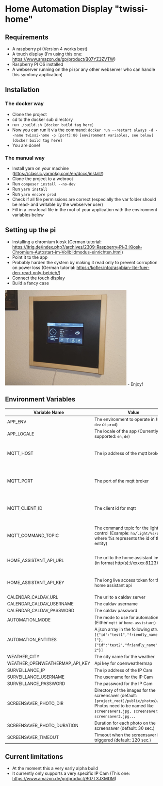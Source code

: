 # Home Automation Display "twissi-home"

## Requirements

- A raspberry pi (Version 4 works best)
- A touch display (I'm using this one: https://www.amazon.de/gp/product/B07YZ3ZVTW)
- Raspberry PI OS installed
- A webserver running on the pi (or any other webserver who can handle this symfony application)

## Installation

### The docker way

- Clone the project
- cd to the docker sub directory
- run ```./build.sh [docker build tag here]```
- Now you can run it via the command: ```docker run --restart always -d --name twissi-home -p [port]:80 [environment variables, see below] [docker build tag here]```
- You are done!

### The manual way

- Install yarn on your machine (https://classic.yarnpkg.com/en/docs/install/)
- Clone the project to a webroot
- Run ```composer install --no-dev```
- Run ```yarn install```
- Run ```yarn encore prod```
- Check if all file permissions are correct (especially the var folder should be read- and writable by the webserver user)
- Fill in a .env.local file in the root of your application with the environment variables below

## Setting up the pi

- Installing a chromium kiosk (German tutorial: https://itrig.de/index.php?/archives/2309-Raspberry-Pi-3-Kiosk-Chromium-Autostart-im-Vollbildmodus-einrichten.html)
- Point it to the app
- Probably harden the system by making it read only to prevent corruption on power loss (German tutorial: https://kofler.info/raspbian-lite-fuer-den-read-only-betrieb/)
- Connect the touch display
- Build a fancy case
<img src="https://github.com/DirkBaumeister/twissi-home/raw/main/assets/images/frame.jpg" width="400" alt="An idea for a frame" title="An idea for a frame">
- Enjoy!

## Environment Variables
|Variable Name           |                            Value|Optional|
|------------------------|---------------------------------|--------|
|APP_ENV                 |The environment to operate in (Either ```dev``` or ```prod```)|no|
|APP_LOCALE              |The locale of the app (Currently supported: ```en```, ```de```)|no|
|MQTT_HOST               |The ip address of the mqtt broker|(only if automation mode is ```home-assistant```)      |
|MQTT_PORT               |The port of the mqtt broker      |(only if automation mode is ```home-assistant```)      |
|MQTT_CLIENT_ID          |The client id for mqtt           |(only if automation mode is ```home-assistant```)      |
|MQTT_COMMAND_TOPIC      |The command topic for the light control (Example: ```ha/light/%s/cmd``` where %s represents the id of the entity)|(only if automation mode is ```home-assistant```)      |
|HOME_ASSISTANT_API_URL  |The url to the home assistant instance (in format http(s)://xxxxx:8123)|(only if automation mode is ```mqtt```)|
|HOME_ASSISTANT_API_KEY  |The long live access token for the home assistant api|(only if automation mode is ```mqtt```)|
|CALENDAR_CALDAV_URL     |The url to a caldav server       |no      |
|CALENDAR_CALDAV_USERNAME|The caldav username              |no      |
|CALENDAR_CALDAV_PASSWORD|The caldav password              |no      |
|AUTOMATION_MODE         |The mode to use for automation (Either ```mqtt``` or ```home-assistant```)   |no      |
|AUTOMATION_ENTITIES     |A json array in the following structure: ```[{"id":"test1","friendly_name":"Lamp 1"},{"id":"test2","friendly_name":"Lamp 2"}]```|no|
|WEATHER_CITY            |The city name for the weather    |no      |
|WEATHER_OPENWEATHERMAP_API_KEY|Api key for openweathermap |no      |
|SURVEILLANCE_IP         |The ip address of the IP Cam     |no      |
|SURVEILLANCE_USERNAME   |The username for the IP Cam      |no      |
|SURVEILLANCE_PASSWORD   |The password for the IP Cam      |no      |
|SCREENSAVER_PHOTO_DIR   |Directory of the images for the screensaver (default: ```[project_root]/public/photos```). Photos need to be named like ```screensaver1.jpg, screensaver2.jpg, screensaver3.jpg...```|yes|
|SCREENSAVER_PHOTO_DURATION|Duration for each photo on the screensaver (default: 30 sec.)|yes|
|SCREENSAVER_TIMEOUT     |Timeout when the screensaver is triggered (default: 120 sec.)|yes|

## Current limitations

- At the moment this a very early alpha build
- It currently only supports a very specific IP Cam (This one: https://www.amazon.de/gp/product/B07T3JXMDM)
